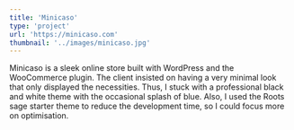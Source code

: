 ```yaml
---
title: 'Minicaso'
type: 'project'
url: 'https://minicaso.com'
thumbnail: '../images/minicaso.jpg'
---
```


Minicaso is a sleek online store built with WordPress and the WooCommerce plugin. The client insisted on having a very minimal look that only displayed the necessities. Thus, I stuck with a professional black and white theme with the occasional splash of blue. Also, I used the Roots sage starter theme to reduce the development time, so I could focus more on optimisation.